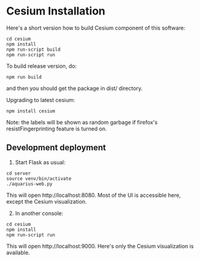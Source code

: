 # Cesium Installation

Here's a short version how to build Cesium component of this software:

```
cd cesium
npm install
npm run-script build
npm run-script run
```

To build release version, do:

```
npm run build
```

and then you should get the package in dist/ directory.

Upgrading to latest cesium:

```
npm install cesium
```

Note: the labels will be shown as random garbage if firefox's resistFingerprinting feature is turned on.

## Development deployment

1. Start Flask as usual:

```shell
cd server
source venv/bin/activate
./aquarius-web.py
```

This will open http://localhost:8080. Most of the UI is accessible here, except the Cesium visualization.

2. In another console:

```shell
cd cesium
npm install
npm run-script run
```

This will open http://localhost:9000. Here's only the Cesium visualization is available.
